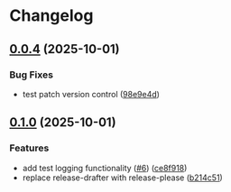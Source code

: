 # Changelog

## [0.0.4](https://github.com/bpavlo/awos-test/compare/v0.1.0...v0.0.4) (2025-10-01)


### Bug Fixes

* test patch version control ([98e9e4d](https://github.com/bpavlo/awos-test/commit/98e9e4da0084b33d64a5d94ed52ab06b54e71d7f))

## [0.1.0](https://github.com/bpavlo/awos-test/compare/v0.0.3...v0.1.0) (2025-10-01)


### Features

* add test logging functionality ([#6](https://github.com/bpavlo/awos-test/issues/6)) ([ce8f918](https://github.com/bpavlo/awos-test/commit/ce8f91817066c38ea46960a52f55f9a5b970969b))
* replace release-drafter with release-please ([b214c51](https://github.com/bpavlo/awos-test/commit/b214c51db9e0242ca3088c3525025c78c416f1bf))
